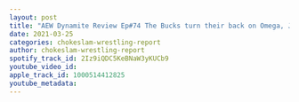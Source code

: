 ```yaml
---
layout: post
title: "AEW Dynamite Review Ep#74 The Bucks turn their back on Omega, John Silver and Darby Allin have a great match, But Silver suffers a separated shoulder! Plus More!"
date: 2021-03-25
categories: chokeslam-wrestling-report
author: chokeslam-wrestling-report
spotify_track_id: 2Iz9iQDC5KeBNaW3yKUCb9
youtube_video_id: 
apple_track_id: 1000514412825
youtube_metadata: 
---
```

